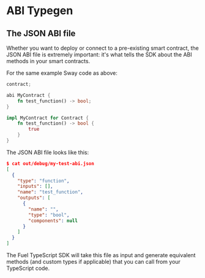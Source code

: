 <script setup>
  import { data } from '../../versions.data'
  const { sway } = data
  const url = `
    https://fuellabs.github.io/sway/v${sway}/book/introduction/sway_quickstart.html?highlight=abi#abi
  `
</script>

# ABI Typegen

## The JSON ABI file

Whether you want to deploy or connect to a pre-existing smart contract, the JSON ABI file is extremely important: it's what tells the SDK about the <a :href="url" target="_blank" rel="noreferrer">ABI methods</a> in your smart contracts.

For the same example Sway code as above:

```rust
contract;

abi MyContract {
    fn test_function() -> bool;
}

impl MyContract for Contract {
    fn test_function() -> bool {
        true
    }
}
```

The JSON ABI file looks like this:

```json
$ cat out/debug/my-test-abi.json
[
  {
    "type": "function",
    "inputs": [],
    "name": "test_function",
    "outputs": [
      {
        "name": "",
        "type": "bool",
        "components": null
      }
    ]
  }
]
```

The Fuel TypeScript SDK will take this file as input and generate equivalent methods (and custom types if applicable) that you can call from your TypeScript code.
